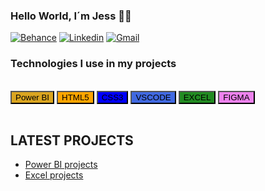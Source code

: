 ### Hello World, I´m Jess 👧🏾



[![Behance](https://img.shields.io/badge/-Behance-blue?style=for-the-badge&logo=behance&logoColor=white)](https://www.behance.net/jessgarcia9/projects)
[![Linkedin](https://img.shields.io/badge/LinkedIn-0077B5?style=for-the-badge&logo=linkedin&logoColor=white)](linkedin.com/in/jéssica-garcia-b41854170)
[![Gmail](https://img.shields.io/badge/Gmail-D14836?style=for-the-badge&logo=gmail&logoColor=white)](webdev.jess.garcia@gmail.com)




### Technologies I use in my projects
<div style="display: inline_block"><br/>
    <button class="button" style="background-color:GoldenRod;">Power BI</button>
    <button class="button" style="background-color:orange;">HTML5</button>
    <button class="button" style="background-color:blue;">CSS3</button>
    <button class="button" style="background-color:RoyalBlue;">VSCODE</button>
    <button class="button" style="background-color:ForestGreen;">EXCEL</button>
    <button class="button" style="background-color:Violet;">FIGMA</button>
   
</div><br/>

## LATEST PROJECTS
- [Power BI projects](https://github.com/Garcia-Jess/Power-BI-projects)
- [Excel projects]()


